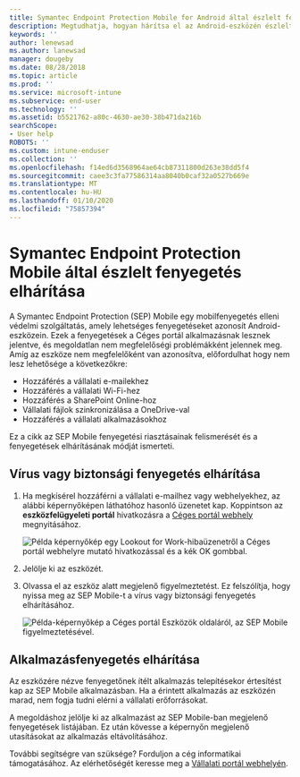 ```yaml
---
title: Symantec Endpoint Protection Mobile for Android által észlelt fenyegetések elhárítása | Microsoft Docs
description: Megtudhatja, hogyan hárítsa el az Android-eszközén észlelt fenyegetéseket.
keywords: ''
author: lenewsad
ms.author: lanewsad
manager: dougeby
ms.date: 08/28/2018
ms.topic: article
ms.prod: ''
ms.service: microsoft-intune
ms.subservice: end-user
ms.technology: ''
ms.assetid: b5521762-a80c-4630-ae30-38b471da216b
searchScope:
- User help
ROBOTS: ''
ms.custom: intune-enduser
ms.collection: ''
ms.openlocfilehash: f14ed6d3568964ae64cb87311800d263e38dd5f4
ms.sourcegitcommit: caee3c3fa77586314aa8040b0caf32a0527b669e
ms.translationtype: MT
ms.contentlocale: hu-HU
ms.lasthandoff: 01/10/2020
ms.locfileid: "75857394"
---
```

# <a name="resolve-a-threat-found-by-symantec-endpoint-protection-mobile"></a>Symantec Endpoint Protection Mobile által észlelt fenyegetés elhárítása

A Symantec Endpoint Protection (SEP) Mobile egy mobilfenyegetés elleni védelmi szolgáltatás, amely lehetséges fenyegetéseket azonosít Android-eszközein. Ezek a fenyegetések a Céges portál alkalmazásnak lesznek jelentve, és megoldatlan nem megfelelőségi problémákként jelennek meg. Amíg az eszköze nem megfelelőként van azonosítva, előfordulhat hogy nem lesz lehetősége a következőkre:

* Hozzáférés a vállalati e-mailekhez
* Hozzáférés a vállalati Wi-Fi-hez
* Hozzáférés a SharePoint Online-hoz
* Vállalati fájlok szinkronizálása a OneDrive-val
* Hozzáférés a vállalati alkalmazásokhoz

Ez a cikk az SEP Mobile fenyegetési riasztásainak felismerését és a fenyegetések elhárításának módját ismerteti. 

## <a name="resolve-virus-or-security-threat"></a>Vírus vagy biztonsági fenyegetés elhárítása  

1. Ha megkísérel hozzáférni a vállalati e-mailhez vagy webhelyekhez, az alábbi képernyőképen láthatóhoz hasonló üzenetet kap. Koppintson az **eszközfelügyeleti portál** hivatkozásra a [Céges portál webhely](https://portal.manage.microsoft.com/devices) megnyitásához.

    ![Példa képernyőkép egy Lookout for Work-hibaüzenetről a Céges portál webhelyre mutató hivatkozással és a kék OK gombbal.](./media/mtd-go-to-device-management-portal-android.png)  

2. Jelölje ki az eszközét.  
3. Olvassa el az eszköz alatt megjelenő figyelmeztetést. Ez felszólítja, hogy nyissa meg az SEP Mobile-t a vírus vagy biztonsági fenyegetés elhárításához.     

    ![Példa-képernyőkép a Céges portál Eszközök oldaláról, az SEP Mobile figyelmeztetésével.](./media/CP-lookout-virus-banner-1808.png)

## <a name="resolve-an-app-threat"></a>Alkalmazásfenyegetés elhárítása  

Az eszközére nézve fenyegetőnek ítélt alkalmazás telepítésekor értesítést kap az SEP Mobile alkalmazásban. Ha a érintett alkalmazás az eszközén marad, nem fogja tudni elérni a vállalati erőforrásokat.  

A megoldáshoz jelölje ki az alkalmazást az SEP Mobile-ban megjelenő fenyegetések listájában. Ez után kövesse a képernyőn megjelenő utasításokat az alkalmazás eltávolításához.  

További segítségre van szüksége? Forduljon a cég informatikai támogatásához. Az elérhetőségét keresse meg a [Vállalati portál webhelyén](https://go.microsoft.com/fwlink/?linkid=2010980).  

